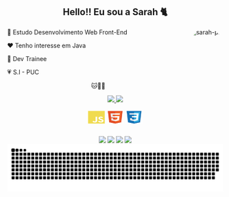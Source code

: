 <div>
  <h2 align="center">Hello!! Eu sou a Sarah 🐈</h1>
   <img align="right" alt="sarah-pic" height="150" style="border-radius:50px;" 
 src="https://cdn.discordapp.com/attachments/886045514188070973/1019004870180749346/Sarinha2.gif?ex=664fbcbd&is=664e6b3d&hm=4923811fc99b75f3146a167b5a864702bb1e37454b4c93d862931d28c78f535b&">
 
  <p> 🤍 Estudo Desenvolvimento Web Front-End
  <p> ❤️ Tenho interesse em Java</h2>
  <p> 💖 Dev Trainee
  <p> 💗 S.I - PUC
  <p align="center"> 🐱🐾🌸

<div align="center">
  <a href="https://github.com/sarahssz">
  <img height="130em" src="https://github-readme-stats.vercel.app/api?username=sarahssz&show_icons=true&theme=dracula&include_all_commits=true&count_private=true"/>
  <img height="130em" src="https://github-readme-stats.vercel.app/api/top-langs/?username=sarahssz&theme=dracula&hide_border=false&&layout=compact"/>
  </a>
</div>

<div align="center">
  <div style="display: inline_block"><br>
  <img align="center" alt="Sarah-Js" height="30" width="40" src="https://raw.githubusercontent.com/devicons/devicon/master/icons/javascript/javascript-plain.svg">
  <img align="center" alt="Sarah-HTML" height="30" width="40" src="https://raw.githubusercontent.com/devicons/devicon/master/icons/html5/html5-original.svg">
  <img align="center" alt="Sarah-CSS" height="30" width="40" src="https://raw.githubusercontent.com/devicons/devicon/master/icons/css3/css3-original.svg">
</div>
 
  ##
  
 <div align="center"> 
   <a href="https://www.pinterest.de/saudsz/" target="_blank"><img src="https://img.shields.io/badge/Pinterest-%23E60023.svg?&style=for-the-badge&logo=Pinterest&logoColor=white"></a> 
   <a href="https://www.instagram.com/sarahs.sz/" target="_blank"><img src="https://img.shields.io/badge/-Instagram-%23E4405F?style=for-the-badge&logo=instagram&logoColor=white" target="_blank"></a>
   <a href="https://www.linkedin.com/in/sarahsousasaud" target="_blank"><img src="https://img.shields.io/badge/-LinkedIn-%230077B5?style=for-the-badge&logo=linkedin&logoColor=white" target="_blank"></a> 
   <a href="https://www.tiktok.com/@sarahs.sz" target="_blank"><img src="https://img.shields.io/badge/TikTok-000000?style=for-the-badge&logo=tiktok&logoColor=white" target="_blank"></a> 
</div>

<div align="center">
  
  <picture>
  <source media="(prefers-color-scheme: dark)" srcset="https://raw.githubusercontent.com/sarahssz/sarahssz/output/github-contribution-grid-snake-dark.svg">
  <source media="(prefers-color-scheme: light)" srcset="https://raw.githubusercontent.com/sarahssz/sarahssz/output/github-contribution-grid-snake.svg">
  <img alt="github contribution grid snake animation" src="https://raw.githubusercontent.com/sarahssz/sarahssz/output/github-contribution-grid-snake.svg">
</picture>
  
</div>
